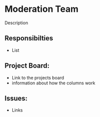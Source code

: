 # Moderation Team

Description

## Responsibilties
- List

## Project Board:
- Link to the projects board
- information about how the columns work

## Issues:
- Links
